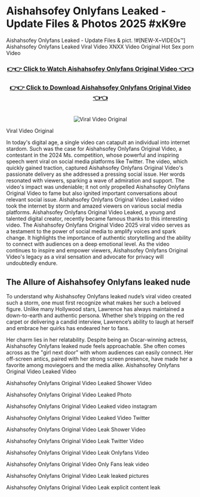 # Aishahsofey Onlyfans Leaked - Update Files & Photos 2025 #xK9re

Aishahsofey Onlyfans Leaked - Update Files & pict. !#[NEW-X~VIDEOs™] Aishahsofey Onlyfans Leaked Viral Video XNXX Video Original Hot Sex porn Video
<br>
<div align="center">
<h3><a href="https://links2leaks.com?utm_source=aishahsofey&utm_medium=gitlong" rel="nofollow">👉👉 Click to Watch Aishahsofey Onlyfans Original Video 👈👈</a></h3>
<h3><a href="https://links2leaks.com?utm_source=aishahsofey&utm_medium=gitlong" rel="nofollow">👉👉 Click to Download Aishahsofey Onlyfans Original Video 👈👈</a></h3>
<br>
<a href="https://links2leaks.com?utm_source=aishahsofey&utm_medium=gitlong" rel="nofollow"><img src="https://i.ibb.co/Gkj2r4b/banner.png" alt="Viral Video Original" style="max-width: 100%; display: inline-block;" data-target="animated-image.originalImage"></a>
</div>

Viral Video Original

In today's digital age, a single video can catapult an individual into internet stardom. Such was the case for Aishahsofey Onlyfans Original Video, a contestant in the 2024 Ms. competition, whose powerful and inspiring speech went viral on social media platforms like Twitter.
The video, which quickly gained traction, captured Aishahsofey Onlyfans Original Video's passionate delivery as she addressed a pressing social issue. Her words resonated with viewers, sparking a wave of admiration and support. The video's impact was undeniable; it not only propelled Aishahsofey Onlyfans Original Video to fame but also ignited important conversations about relevant social issue.
Aishahsofey Onlyfans Original Video Leaked video took the internet by storm and amazed viewers on various social media platforms. Aishahsofey Onlyfans Original Video Leaked, a young and talented digital creator, recently became famous thanks to this interesting video.
The Aishahsofey Onlyfans Original Video 2025 viral video serves as a testament to the power of social media to amplify voices and spark change. It highlights the importance of authentic storytelling and the ability to connect with audiences on a deep emotional level. As the video continues to inspire and empower viewers, Aishahsofey Onlyfans Original Video's legacy as a viral sensation and advocate for privacy will undoubtedly endure.

<h2>The Allure of Aishahsofey Onlyfans leaked nude</h2>


To understand why Aishahsofey Onlyfans leaked nude’s viral video created such a storm, one must first recognize what makes her such a beloved figure. Unlike many Hollywood stars, Lawrence has always maintained a down-to-earth and authentic persona. Whether she’s tripping on the red carpet or delivering a candid interview, Lawrence’s ability to laugh at herself and embrace her quirks has endeared her to fans.

Her charm lies in her relatability. Despite being an Oscar-winning actress, Aishahsofey Onlyfans leaked nude feels approachable. She often comes across as the "girl next door" with whom audiences can easily connect. Her off-screen antics, paired with her strong screen presence, have made her a favorite among moviegoers and the media alike.
Aishahsofey Onlyfans Original Video Leaked Video

Aishahsofey Onlyfans Original Video Leaked Shower Video

Aishahsofey Onlyfans Original Video Leaked Photo

Aishahsofey Onlyfans Original Video Leaked video instagram

Aishahsofey Onlyfans Original Video Leaked Video Twitter

Aishahsofey Onlyfans Original Video Leak Shower Video

Aishahsofey Onlyfans Original Video Leak Twitter Video

Aishahsofey Onlyfans Original Video Leak Onlyfans Video

Aishahsofey Onlyfans Original Video Only Fans leak video

Aishahsofey Onlyfans Original Video Leak leaked pictures

Aishahsofey Onlyfans Original Video Leak explicit content leak